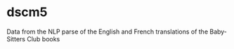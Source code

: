 # dscm5
Data from the NLP parse of the English and French translations of the Baby-Sitters Club books
